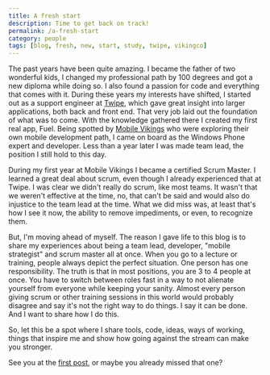 ```yaml
---
title: A fresh start
description: Time to get back on track!
permalink: /a-fresh-start
category: people
tags: [blog, fresh, new, start, study, twipe, vikingco]
---
```


The past years have been quite amazing. I became the father of two wonderful kids, I changed my professional path by 100 degrees and got a new diploma while doing so. I also found a passion for code and everything that comes with it. During these years my interests have shifted, I started out as a support engineer at <a href="http://twipemobile.com" target="_blank">Twipe</a>, which gave great insight into larger applications, both back and front end. That very job laid out the foundation of what was to come. With the knowledge gathered there I created my first real app, Fuel. Being spotted by <a href="http://mobilevikings.com" target="_blank">Mobile Vikings</a> who were exploring their own mobile development path, I came on board as the Windows Phone expert and developer. Less than a year later I was made team lead, the position I still hold to this day.

During my first year at Mobile Vikings I became a certified Scrum Master. I learned a great deal about scrum, even though I already experienced that at Twipe. I was clear we didn't really do scrum, like most teams. It wasn't that we weren't effective at the time, no, that can't be said and would also do injustice to the team lead at the time. What we did miss was, at least that's how I see it now, the ability to remove impediments, or even, to recognize them.

But, I'm moving ahead of myself. The reason I gave life to this blog is to share my experiences about being a team lead, developer, "mobile strategist" and scrum master all at once. When you go to a lecture or training, people always depict the perfect situation. One person has one responsibility. The truth is that in most positions, you are 3 to 4 people at once. You have to switch between roles fast in a way to not alienate yourself from everyone while keeping your sanity. Almost every person giving scrum or other training sessions in this world would probably disagree and say it's not the right way to do things. I say it can be done. And I want to share how I do this.

So, let this be a spot where I share tools, code, ideas, ways of working, things that inspire me and show how going against the stream can make you stronger.

See you at the <a href="http://herebedragons.io/?p=656" target="_blank">first post</a>, or maybe you already missed that one?